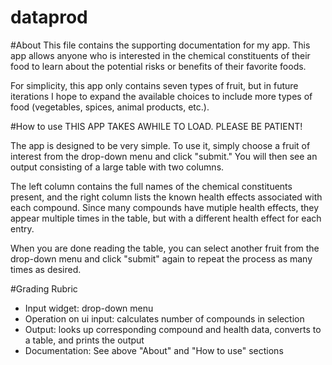 # dataprod

#About
This file contains the supporting documentation for my app. This app allows anyone who is interested in 
the chemical constituents of their food to learn about the potential risks or benefits of their favorite foods. 

For simplicity, this app only contains seven types of fruit, but in future iterations I hope to expand the available choices to include more types of food (vegetables, spices, animal products, etc.).

#How to use
THIS APP TAKES AWHILE TO LOAD. PLEASE BE PATIENT!

The app is designed to be very simple. To use it, simply choose a fruit of interest from the drop-down menu and click "submit." You will then see an output consisting of a large table with two columns. 

The left column contains the full names of the chemical constituents present, and the right column lists the known health effects associated with each compound. Since many compounds have mutiple health effects, they appear multiple times in the table, but with a different health effect for each entry.

When you are done reading the table, you can select another fruit from the drop-down menu and click "submit" again to repeat the process as many times as desired.

#Grading Rubric
- Input widget: drop-down menu
- Operation on ui input: calculates number of compounds in selection
- Output: looks up corresponding compound and health data, converts to a table, and prints the output
- Documentation: See above "About" and "How to use" sections
